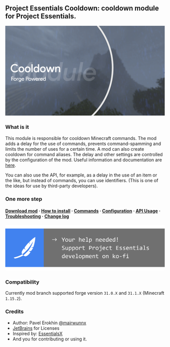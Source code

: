 ## Project Essentials Cooldown: cooldown module for Project Essentials.

<img src="./assets/cooldown_social_logo.jpg">

### What is it

This module is responsible for cooldown Minecraft commands. The mod adds a delay for the use of commands, prevents command-spamming and limits the number of uses for a certain time. A mod can also create cooldown for command aliases. The delay and other settings are controlled by the configuration of the mod. Useful information and documentation are [here](https://mairwunnx.gitbook.io/project-essentials/project-essentials-cooldown#applying-aliases).

You can also use the API, for example, as a delay in the use of an item or the like, but instead of commands, you can use identifiers. (This is one of the ideas for use by third-party developers).

### One more step

#### [Download mod](https://github.com/ProjectEssentials/ProjectEssentials-Cooldown/releases/download/v1.15.2-1.0.2/Project.Essentials.Cooldown-1.15.2-1.0.2.jar) · [How to install](https://mairwunnx.gitbook.io/project-essentials/project-essentials-cooldown#how-to-install) · [Commands](https://mairwunnx.gitbook.io/project-essentials/project-essentials-cooldown#commands) · [Configuration](https://mairwunnx.gitbook.io/project-essentials/project-essentials-cooldown#configuration) · [API Usage](https://mairwunnx.gitbook.io/project-essentials/project-essentials-cooldown#applying-aliases) · [Troubleshooting](https://github.com/ProjectEssentials/ProjectEssentials-Cooldown/issues/new/choose) · [Change log](./changelog.md)

<a href="https://ko-fi.com/mairwunnx" target="_blank"><img src="./assets/support_social.png"></a>

### Compatibility

Currently mod branch supported forge version `31.0.X` and `31.1.X` (Minecraft `1.15.2`).

### Credits

- Author: Pavel Erokhin [@mairwunnx](https://github.com/mairwunnx)
- [JetBrains](https://www.jetbrains.com/) for Licenses
- Inspired by: [EssentialsX](https://github.com/EssentialsX)
- And you for contributing or using it.
